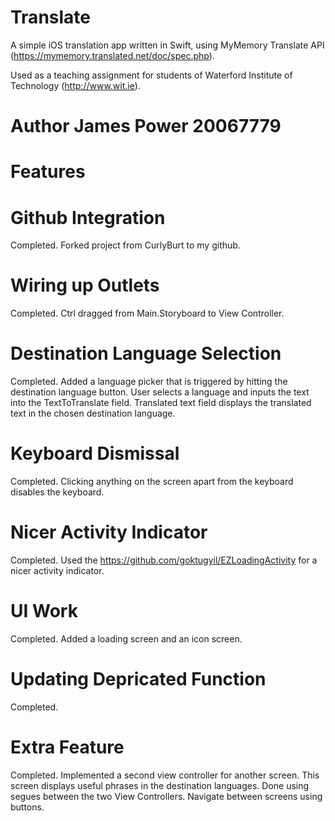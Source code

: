 # Translate
A simple iOS translation app written in Swift, using MyMemory Translate API (https://mymemory.translated.net/doc/spec.php).

Used as a teaching assignment for students of Waterford Institute of Technology (http://www.wit.ie).

# Author James Power 20067779


# Features

# Github Integration 
Completed. Forked project from CurlyBurt to my github.

# Wiring up Outlets
Completed. Ctrl dragged from Main.Storyboard to View Controller.

# Destination Language Selection
Completed. Added a language picker that is triggered by hitting the destination language button. User selects a language and inputs the text into the TextToTranslate field. Translated text field displays the translated text in the chosen destination language.

# Keyboard Dismissal
Completed. Clicking anything on the screen apart from the keyboard disables the keyboard. 

# Nicer Activity Indicator
Completed. Used the https://github.com/goktugyil/EZLoadingActivity for a nicer activity indicator.

# UI Work
Completed. Added a loading screen and an icon screen. 

# Updating Depricated Function 
Completed. 

# Extra Feature
Completed. Implemented a second view controller for another screen. This screen displays useful phrases in the destination languages. Done using segues between the two View Controllers. Navigate between screens using buttons.



